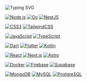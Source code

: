 ![Typing SVG](https://img.shields.io/badge/Iván-González-success?style=for-the-badge&logo=appveyor&color=blue)

[![Node.js](https://img.shields.io/badge/Node.js-000000?style=for-the-badge&logo=Node.js&logoColor=#339933)](https://nodejs.org/)
[![Go](https://img.shields.io/badge/Go-000000?style=for-the-badge&logo=Go&logoColor=#00ADD8)](https://go.dev/)
[![NestJS](https://img.shields.io/badge/NestJS-000000?style=for-the-badge&logo=NestJS&logoColor=#FF5D01)](https://nestjs.com/)

[![CSS3](https://img.shields.io/badge/CSS3-000000?style=for-the-badge&logo=CSS3&logoColor=#1572B6)]()
[![TailwindCSS](https://img.shields.io/badge/TailwindCSS-000000?style=for-the-badge&logo=TailwindCSS&logoColor=#1572B6)](https://tailwindcss.com/)

[![JavaScript](https://img.shields.io/badge/JavaScript-000000?style=for-the-badge&logo=JavaScript&logoColor=#F7DF1E)]()
[![TypeScript](https://img.shields.io/badge/TypeScript-000000?style=for-the-badge&logo=TypeScript&logoColor=#3178C6)]()

[![Dart](https://img.shields.io/badge/Dart-000000?style=for-the-badge&logo=Dart)](https://dart.dev/)
[![Flutter](https://img.shields.io/badge/Flutter-000000?style=for-the-badge&logo=Flutter)](https://flutter.dev/)
[![Kotlin](https://img.shields.io/badge/Kotlin-000000?style=for-the-badge&logo=Kotlin&logoColor=#7F52FF)](https://kotlinlang.org/)

[![React](https://img.shields.io/badge/React-000000?style=for-the-badge&logo=React&logoColor=#61DAFB)](https://es.reactjs.org/)
[![Next.js](https://img.shields.io/badge/Next.js-000000?style=for-the-badge&logo=Next.js&logoColor=#FFFFFF)](https://nextjs.org/)
[![Astro](https://img.shields.io/badge/Astro-000000?style=for-the-badge&logo=Astro&logoColor=#FF5D01)](https://astro.build/)

[![Docker](https://img.shields.io/badge/Docker-000000?style=for-the-badge&logo=Docker&logoColor=#2496ED)](https://www.docker.com/)
[![Firebase](https://img.shields.io/badge/Firebase-000000?style=for-the-badge&logo=Firebase&logoColor=#FFCA28)](https://firebase.google.com/)
[![Supabase](https://img.shields.io/badge/Supabase-000000?style=for-the-badge&logo=Supabase&logoColor=#FFCA28)](https://supabase.com/)

[![MongoDB](https://img.shields.io/badge/MongoDB-000000?style=for-the-badge&logo=MongoDB&logoColor=#47A248)](https://www.mongodb.com/)
[![MySQL](https://img.shields.io/badge/MySQL-000000?style=for-the-badge&logo=MySQL&logoColor=#4479A1)](https://www.mysql.com/)
[![PostgreSQL](https://img.shields.io/badge/PostgreSQL-000000?style=for-the-badge&logo=PostgreSQL&logoColor=#4169E1)](https://www.postgresql.org/)
